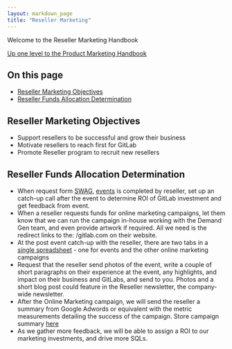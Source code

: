 ```yaml
---
layout: markdown_page
title: "Reseller Marketing"
---
```


Welcome to the Reseller Marketing Handbook

[Up one level to the Product Marketing Handbook](/handbook/marketing/product-marketing/)    

## On this page
* [Reseller Marketing Objectives](#marketing-objectives)
* [Reseller Funds Allocation Determination](#funds-allocation)

## Reseller Marketing Objectives<a name="marketing-objectives"></a>

- Support resellers to be successful and grow their business 
- Motivate resellers to reach first for GitLab 
- Promote Reseller program to recruit new resellers 


## Reseller Funds Allocation Determination<a name="funds-allocation"></a>

- When request form [SWAG](https://docs.google.com/a/gitlab.com/forms/d/1x2qP8EyEu2Y_XmIt7txudUYh-PP_Tst6hRuNq3a7Ruc/edit?usp=drive_web), [events](https://docs.google.com/a/gitlab.com/forms/d/1np6zx17MZ4bEwto6NR8mEv0YLprU-V_BMETX-XIRzj8/edit) is completed by reseller, set up an catch-up call after the event to determine ROI of GitLab investment and get feedback from event.
- When a reseller requests funds for online marketing campaigns, let them know that we can run the campaign in-house working with the Demand Gen team, and even provide artwork if required. All we need is the redirect links to the: /gitlab.com on their website.
- At the post event catch-up with the reseller, there are two tabs in a [single spreadsheet](https://docs.google.com/a/gitlab.com/spreadsheets/d/18EDgP0OBUpSOg4W4piTBnNzv22ONATkNRLQan2Wii8c/edit?usp=sharing) - one for events and the other online marketing campaigns
- Request that the reseller send photos of the event, write a couple of short paragraphs on their experience at the event, any highlights, and impact on their business and GitLabs, and send to you. Photos and a short blog post could feature in the Reseller newsletter, the company-wide newsletter.
- After the Online Marketing campaign, we will send the reseller a summary from Google Adwords or equivalent with the metric measurements detailing the success of the campaign. Store campaign summary [here](https://drive.google.com/drive/folders/0B_7JcWccLLJPN3BfaVJjOEZDcGc?usp=sharing)  
- As we gather more feedback, we will be able to assign a ROI to our marketing investments, and drive more SQLs.
